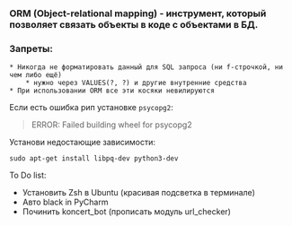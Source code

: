 ### ORM (Object-relational mapping) - инструмент, который позволяет связать объекты в коде с объектами в БД.

### Запреты:
    * Никогда не форматировать данный для SQL запроса (ни f-строчкой, ни чем либо ещё)
        * нужно через VALUES(?, ?) и другие внутренние средства
    * При использовании ORM все эти косяки невилируются

Если есть ошибка рип установке `psycopg2`:
>ERROR: Failed building wheel for psycopg2

Установи недостающие зависимости:
```shell
sudo apt-get install libpq-dev python3-dev
```

To Do list:
* Установить Zsh в Ubuntu (красивая подсветка в терминале)
* Авто black in PyCharm
* Починить koncert_bot (прописать модуль url_checker)